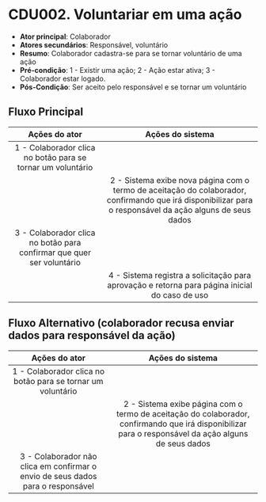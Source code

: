 # CDU002. Voluntariar em uma ação

- **Ator principal**: Colaborador
- **Atores secundários**: Responsável, voluntário
- **Resumo**: Colaborador cadastra-se para se tornar voluntário de uma ação
- **Pré-condição**:
  1 - Existir uma ação; 2 - Ação estar ativa; 3 - Colaborador estar logado.
- **Pós-Condição**: Ser aceito pelo responsável e se tornar um voluntário

## Fluxo Principal
| Ações do ator | Ações do sistema |
| :-----------------: | :-----------------: | 
| 1 - Colaborador clica no botão para se tornar um voluntário | |  
| | 2 - Sistema exibe nova página com o termo de aceitação do colaborador, confirmando que irá disponibilizar para o responsável da ação alguns de seus dados | 
| 3 - Colaborador clica no botão para confirmar que quer ser voluntário | |  
| | 4 - Sistema registra a solicitação para aprovação e retorna para página inicial do caso de uso |


## Fluxo Alternativo (colaborador recusa enviar dados para responsável da ação) 
| Ações do ator | Ações do sistema |
| :-----------------: | :-----------------: | 
| 1 - Colaborador clica no botão para se tornar um voluntário | |  
| | 2 - Sistema exibe página com o termo de aceitação do colaborador, confirmando que irá disponibilizar para o responsável da ação alguns de seus dados | 
| 3 - Colaborador não clica em confirmar o envio de seus dados para o responsável | |  
